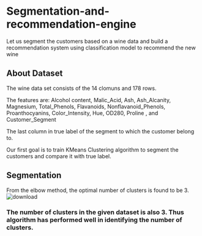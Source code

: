 # Segmentation-and-recommendation-engine
Let us segment the customers based on a wine data and build a recommendation system using classification model to recommend the new wine

## About Dataset
The wine data set consists of the 14 clomuns and 178 rows.

The features are: Alcohol content, Malic_Acid, Ash, Ash_Alcanity, Magnesium, Total_Phenols, Flavanoids, Nonflavanoid_Phenols, Proanthocyanins, Color_Intensity, Hue, OD280, Proline , and Customer_Segment 

 The last column in true label of the segment to which the customer belong to. 
 
 Our first goal is to train KMeans Clustering algorithm to segment the customers and compare it with true label.
 
 
## Segmentation
From the elbow method, the optimal number of clusters is found to be 3.
![download](https://user-images.githubusercontent.com/45202209/143525307-79d28f8e-771e-4764-8171-5ae1ebdd8f70.png)

### The number of clusters in the given dataset is also 3. Thus algorithm has performed well in identifying the number of clusters.

